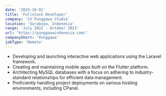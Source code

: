 ```yaml
---
date: '2023-10-01'
title: 'Fullstack Developer'
company: 'CV Punggawa Studio'
location: 'Surabaya, Indonesia'
range: 'July 2022 - October 2023'
url: 'https://punggawaindonesia.com/'
companyShort: 'Punggawa'
jobType: 'Remote'
---
```


- Developing and launching interactive web applications using the Laravel framework.
- Creating and maintaining mobile apps built on the Flutter platform.
- Architecting MySQL databases with a focus on adhering to industry-standard relationships for efficient data management.
- Proficiently handling project deployments on various hosting environments, including CPanel.
